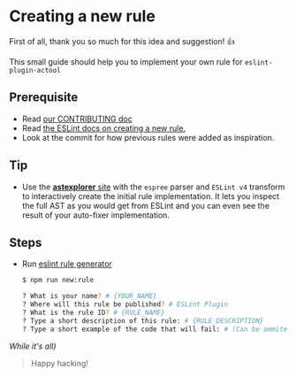 # Creating a new rule

First of all, thank you so much for this idea and suggestion! 👍

This small guide should help you to implement your own rule for `eslint-plugin-actool`

## Prerequisite

- Read [our CONTRIBUTING doc]("../CONTRIBUTING.md)
- Read [the ESLint docs on creating a new rule.](https://eslint.org/docs/developer-guide/working-with-rules)
- Look at the commit for how previous rules were added as inspiration. 

<!--TODO For example, the [`no-unused-properties` rule](https://github.com/sindresorhus/eslint-plugin-unicorn/commit/0179443f24326fb01342a0bf799f7ac66e0e2c23). -->


## Tip

- Use the [**astexplorer** site](https://astexplorer.net) with the `espree` parser and `ESLint v4` transform to interactively create the initial rule implementation. It lets you inspect the full AST as you would get from ESLint and you can even see the result of your auto-fixer implementation.


## Steps

- Run [eslint rule generator](https://www.npmjs.com/package/generator-eslint#eslintrule)
    ```sh
    $ npm run new:rule

    ? What is your name? # {YOUR_NAME}
    ? Where will this rule be published? # ESLint Plugin
    ? What is the rule ID? # {RULE_NAME}
    ? Type a short description of this rule: # {RULE_DESCRIPTION}
    ? Type a short example of the code that will fail: # (Can be ommited and specified later)
    ```

*While it's all)*


<!--TODO

- Go to the `test` directory and duplicate the `no-hex-escape.js` file and rename it to the name of your rule. Then write some tests before starting to implement the rule.
- Go to the `rules` directory and duplicate the `no-hex-escape.js` file and rename it to the name of your rule. Then start implementing the new rule logic.
- Add the correct [`meta.type`](https://eslint.org/docs/developer-guide/working-with-rules#rule-basics) to the rule.
- Go to the `docs/rules` directory and duplicate the `no-hex-escape.md` file and rename it to the name of your rule. Then write some documentation.
- Add the rule in alphabetically sorted order to:
	- [The recommended config](https://github.com/sindresorhus/eslint-plugin-unicorn/blob/352ba4a0291f9210ca5c8e2e61c7e3ad14028e77/index.js#L19)
	- [The recommended config in the readme](https://github.com/sindresorhus/eslint-plugin-unicorn/blame/352ba4a0291f9210ca5c8e2e61c7e3ad14028e77/readme.md#L35)
	- [The rule listing in the readme](https://github.com/sindresorhus/eslint-plugin-unicorn/blame/352ba4a0291f9210ca5c8e2e61c7e3ad14028e77/readme.md#L77)<br>
	*(The description should be the same as the heading of the documentation file).*
- Run `$ npm test` to ensure the tests pass.
- Run `$ npm run integration` to run the rules against real projects to ensure your rule does not fail on real-world code.
- Open a pull request with a title in exactly the format `` Add `rule-name` rule ``, for example, `` Add `no-unused-properties` rule ``.
- The pull request description should include the issue it fixes, for example, `Fixes #123`.
- Run `$ npm run lint` to run the rules against codebase to ensure code in the repository are following your rule, _you can ignore this step until your PR is reviewed_.

-->

> Happy hacking!
